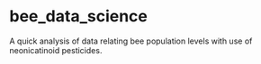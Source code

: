 # bee_data_science
A quick analysis of data relating bee population levels with use of neonicatinoid pesticides.
